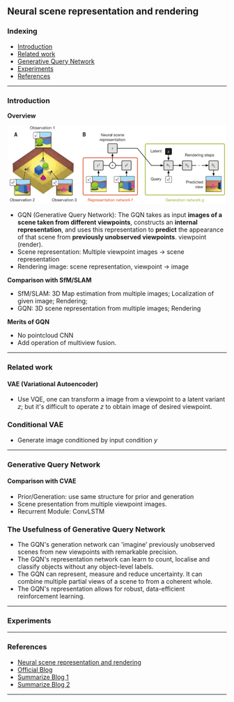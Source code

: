 ## Neural scene representation and rendering

### Indexing
- [Introduction](#Introduction)
- [Related work](#Related-work)
- [Generative Query Network](#Generative-Query-Network)
- [Experiments](#Experiments)
- [References](#References)
---
### Introduction
**Overview**

<img src="https://github.com/qiuyue1993/Notes/blob/master/Multi-View-Representation/images/Paper-Summarize_Generative-Query-Network_Overall-framework.png" width="600" hegiht="400" align=center/>


- GQN (Generative Query Network): The GQN takes as input **images of a scene taken from different viewpoints**, constructs an **internal representation**, and uses this representation to **predict** the appearance of that scene from **previously unobserved viewpoints**.
viewpoint (render).
- Scene representation: Multiple viewpoint images -> scene representation
- Rendering image: scene representation, viewpoint -> image

**Comparison with SfM/SLAM**
- SfM/SLAM: 3D Map estimation from multiple images; Localization of given image; Rendering;
- GQN: 3D scene representation from multiple images; Rendering

**Merits of GQN**
- No pointcloud CNN
- Add operation of multiview fusion.

---
### Related work
#### VAE (Variational Autoencoder)
- Use VQE, one can transform a image from a viewpoint to a latent variant $z$; but it's difficult to operate $z$ to obtain image of desired viewpoint.

### Conditional VAE
- Generate image conditioned by input condition $y$

---
### Generative Query Network
#### Comparison with CVAE
- Prior/Generation: use same structure for prior and generation
- Scene presentation from multiple viewpoint images.
- Recurrent Module: ConvLSTM

### The Usefulness of Generative Query Network
- The GQN's generation network can 'imagine' previously unobserved scenes from new viewpoints with remarkable precision.
- The GQN's representation network can learn to count, localise and classify objects without any object-level labels.
- The GQN can represent, measure and reduce uncertainty. It can combine multiple partial views of a scene to from a coherent whole.
- The GQN's representation allows for robust, data-efficient reinforcement learning.
---
### Experiments


---
### References
- [Neural scene representation and rendering](https://science.sciencemag.org/content/sci/360/6394/1204.full.pdf)
- [Official Blog](https://deepmind.com/blog/neural-scene-representation-and-rendering/)
- [Summarize Blog 1](https://www.slideshare.net/MasayaKaneko/neural-scene-representation-and-rendering-33d)
- [Summarize Blog 2](https://www.slideshare.net/DeepLearningJP2016/dlgqn-111725780)
---
